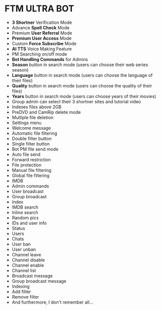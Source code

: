 # FTM ULTRA BOT

- **3 Shortner** Verification Mode
- Advance **Spell Check** Mode
- Premium **User Referral** Mode
- **Premium User Access** Mode
- Custom **Force Subscribe** Mode
- **AI TTS** Voice Making Feature
- PM Searching on/off mode
- **Bot Handling Commands** for Admins
- **Season** button in search mode (users can choose their web series season)
- **Language** button in search mode (users can choose the language of their files)
- **Quality** button in search mode (users can choose the quality of their files)
- **Years** button in search mode (users can choose years of their movies)
- Group admin can select their 3 shortner sites and tutorial video
- Indexes files above 2GB
- PreDVD and CamRip delete mode
- Multiple file deletion
- Settings menu
- Welcome message
- Automatic file filtering
- Double filter button
- Single filter button
- Bot PM file send mode
- Auto file send
- Forward restriction
- File protection
- Manual file filtering
- Global file filtering
- IMDB
- Admin commands
- User broadcast
- Group broadcast
- Index
- IMDB search
- Inline search
- Random pics
- IDs and user info
- Status
- Users
- Chats
- User ban
- User unban
- Channel leave
- Channel disable
- Channel enable
- Channel list
- Broadcast message
- Group broadcast message
- Indexing
- Add filter
- Remove filter
- And furthermore, I don't remember all...
